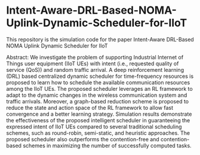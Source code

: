 # Intent-Aware-DRL-Based-NOMA-Uplink-Dynamic-Scheduler-for-IIoT

This repository is the simulation code for the paper
Intent-Aware DRL-Based NOMA Uplink Dynamic Scheduler for IIoT

Abstract: We investigate the problem of supporting Industrial Internet of Things user equipment (IIoT UEs) with intent (i.e., requested quality of service (QoS)) and random traffic arrival. A deep reinforcement learning (DRL) based centralized dynamic scheduler for time-frequency resources is proposed to learn how to schedule the available communication resources among the IIoT UEs. The proposed scheduler leverages an RL framework to adapt to the dynamic changes in the wireless communication system and traffic arrivals. Moreover, a graph-based reduction scheme is proposed to reduce the state and action space of the RL framework to allow fast convergence and a better learning strategy. Simulation results demonstrate the effectiveness of the proposed intelligent scheduler in guaranteeing the expressed intent of IIoT UEs compared to several traditional scheduling schemes, such as round-robin, semi-static, and heuristic approaches. The proposed scheduler also outperforms the contention-free and contention-based schemes in maximizing the number of successfully computed tasks. 
